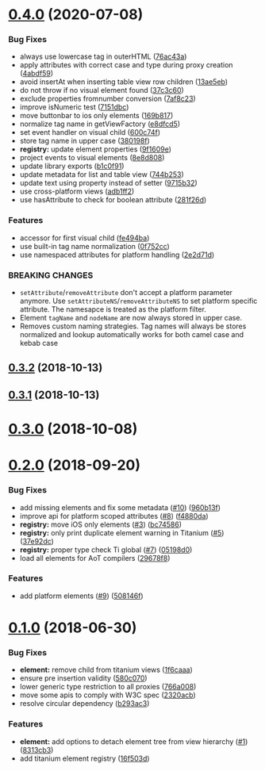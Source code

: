 # [0.4.0](https://github.com/appcelerator/titanium-vdom/compare/0.3.2...0.4.0) (2020-07-08)


### Bug Fixes

* always use lowercase tag in outerHTML ([76ac43a](https://github.com/appcelerator/titanium-vdom/commit/76ac43ac6f4385ee5accc154d147136dda4c3c64))
* apply attributes with correct case and type during proxy creation ([4abdf59](https://github.com/appcelerator/titanium-vdom/commit/4abdf592451cc354edca6ea97cb3d262dab2bfed))
* avoid insertAt when inserting table view row children ([13ae5eb](https://github.com/appcelerator/titanium-vdom/commit/13ae5eb18eea345beb5da5ef57968625e264fd44))
* do not throw if no visual element found ([37c3c60](https://github.com/appcelerator/titanium-vdom/commit/37c3c6089d476997f8f7626a51b546198ebe67ef))
* exclude properties fromnumber conversion ([7af8c23](https://github.com/appcelerator/titanium-vdom/commit/7af8c23a80bc32e9cb4f92d3310f2555848e7da4))
* improve isNumeric test ([7151dbc](https://github.com/appcelerator/titanium-vdom/commit/7151dbc01aebc531201d2e9ff5848ca0eaf14eb8))
* move buttonbar to ios only elements ([169b817](https://github.com/appcelerator/titanium-vdom/commit/169b81755a15a87159974a230b03a652f2829897))
* normalize tag name in getViewFactory ([e8dfcd5](https://github.com/appcelerator/titanium-vdom/commit/e8dfcd51def21ea348baeb87a3fac891500debc0))
* set event handler on visual child ([600c74f](https://github.com/appcelerator/titanium-vdom/commit/600c74f6c7cf453b07942ac1b0eff461bc20b0eb))
* store tag name in upper case ([380198f](https://github.com/appcelerator/titanium-vdom/commit/380198f8fc1ab1c14a2557fe149447f9a70343af))
* **registry:** update element properties ([9f1609e](https://github.com/appcelerator/titanium-vdom/commit/9f1609e10643b640fede10976762b270a7f5e52c))
* project events to visual elements ([8e8d808](https://github.com/appcelerator/titanium-vdom/commit/8e8d80831089862ba976b82017eb6173a4017271))
* update library exports ([b1c0f91](https://github.com/appcelerator/titanium-vdom/commit/b1c0f91c885ca54146b80874b3f68be01641c40a))
* update metadata for list and table view ([744b253](https://github.com/appcelerator/titanium-vdom/commit/744b253560fbd216f67de13d178e9a688b1ba0c4))
* update text using property instead of setter ([9715b32](https://github.com/appcelerator/titanium-vdom/commit/9715b329cea4cbb9be855e6eab7a35ded5e64bd9))
* use cross-platform views ([adb1ff2](https://github.com/appcelerator/titanium-vdom/commit/adb1ff2367d340cb4a2218f45b178943ecd8c9b8))
* use hasAttribute to check for boolean attribute ([281f26d](https://github.com/appcelerator/titanium-vdom/commit/281f26d479f9a35155a3efd54f6ac577ae0f2ca8))


### Features

* accessor for first visual child ([fe494ba](https://github.com/appcelerator/titanium-vdom/commit/fe494ba0ab70630fad8192173f5ab771ea5ffab7))
* use built-in tag name normalization ([0f752cc](https://github.com/appcelerator/titanium-vdom/commit/0f752cc517ab1ce803dfaa59ada3f810979d5a9c))
* use namespaced attributes for platform handling ([2e2d71d](https://github.com/appcelerator/titanium-vdom/commit/2e2d71db52b927f98f5346a1f5a2d906778fc1d1))


### BREAKING CHANGES

* `setAttribute`/`removeAttribute` don't accept a platform parameter anymore. Use `setAttributeNS`/`removeAttributeNS` to set platform specific attribute. The namesapce is treated as the platform filter.
* Element `tagName` and `nodeName` are now always stored in upper case.
* Removes custom naming strategies. Tag names will always be stores normalized and lookup automatically works for both camel case and kebab case



## [0.3.2](https://github.com/appcelerator/titanium-vdom/compare/0.3.1...0.3.2) (2018-10-13)



## [0.3.1](https://github.com/appcelerator/titanium-vdom/compare/0.3.0...0.3.1) (2018-10-13)



# [0.3.0](https://github.com/appcelerator/titanium-vdom/compare/0.2.0...0.3.0) (2018-10-08)



# [0.2.0](https://github.com/appcelerator/titanium-vdom/compare/0.1.0...0.2.0) (2018-09-20)


### Bug Fixes

* add missing elements and fix some metadata ([#10](https://github.com/appcelerator/titanium-vdom/issues/10)) ([960b13f](https://github.com/appcelerator/titanium-vdom/commit/960b13fc21d298b9bacdef37cd3d2f6c9ed75018))
* improve api for platform scoped attributes ([#8](https://github.com/appcelerator/titanium-vdom/issues/8)) ([f4880da](https://github.com/appcelerator/titanium-vdom/commit/f4880da221555a0109e5d6668e100870c75f0c77))
* **registry:** move iOS only elements ([#3](https://github.com/appcelerator/titanium-vdom/issues/3)) ([bc74586](https://github.com/appcelerator/titanium-vdom/commit/bc745860654a73f49885597d937e0c958e7431f7))
* **registry:** only print duplicate element warning in Titanium ([#5](https://github.com/appcelerator/titanium-vdom/issues/5)) ([37e92dc](https://github.com/appcelerator/titanium-vdom/commit/37e92dc3a9e9f647d47189db35ffc7b0501718e3))
* **registry:** proper type check Ti global ([#7](https://github.com/appcelerator/titanium-vdom/issues/7)) ([05198d0](https://github.com/appcelerator/titanium-vdom/commit/05198d0d0a7f32ddad6352f290f960ef31792710))
* load all elements for AoT compilers ([29678f8](https://github.com/appcelerator/titanium-vdom/commit/29678f831234307a3718fe40a90048cf96901e6a))


### Features

* add platform elements ([#9](https://github.com/appcelerator/titanium-vdom/issues/9)) ([508146f](https://github.com/appcelerator/titanium-vdom/commit/508146fc020aa376f49d878d626bae4411d2276c))



# [0.1.0](https://github.com/appcelerator/titanium-vdom/compare/b293ac3321afed285994f1463b19a17f54d7bc2a...0.1.0) (2018-06-30)


### Bug Fixes

* **element:** remove child from titanium views ([1f6caaa](https://github.com/appcelerator/titanium-vdom/commit/1f6caaa20a6b9e8a3a361f9b19bfa122b7e8feac))
* ensure pre insertion validity ([580c070](https://github.com/appcelerator/titanium-vdom/commit/580c0708aeb0b756da6366e4d9867c488b6dba00))
* lower generic type restriction to all proxies ([766a008](https://github.com/appcelerator/titanium-vdom/commit/766a00845d1c29d8f523bf404e3907b56443083d))
* move some apis to comply with W3C spec ([2320acb](https://github.com/appcelerator/titanium-vdom/commit/2320acb6c558251c091878fdb980dc8158ce7fbe))
* resolve circular dependency ([b293ac3](https://github.com/appcelerator/titanium-vdom/commit/b293ac3321afed285994f1463b19a17f54d7bc2a))


### Features

* **element:** add options to detach element tree from view hierarchy ([#1](https://github.com/appcelerator/titanium-vdom/issues/1)) ([8313cb3](https://github.com/appcelerator/titanium-vdom/commit/8313cb30bef4155368bdde120d6f4ea7cd6cdb67))
* add titanium element registry ([16f503d](https://github.com/appcelerator/titanium-vdom/commit/16f503d8ab7239b54574906baf02acbad8c26963))


